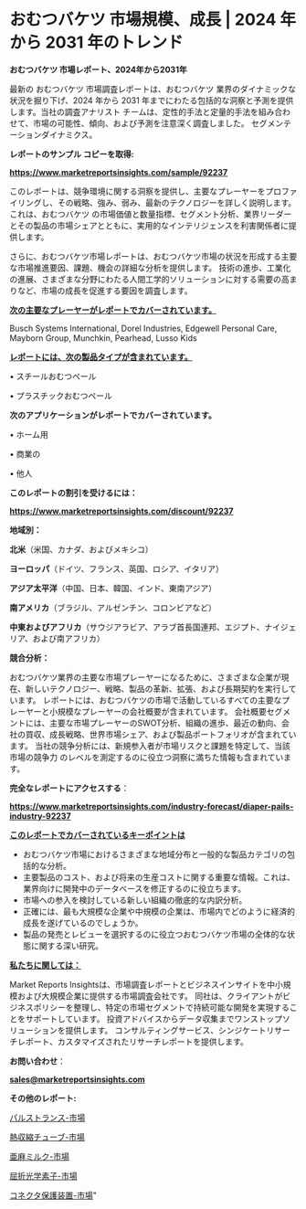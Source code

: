 # おむつバケツ 市場規模、成長 | 2024 年から 2031 年のトレンド

<strong>おむつバケツ 市場レポート、2024年から2031年</strong>

最新の おむつバケツ 市場調査レポートは、おむつバケツ 業界のダイナミックな状況を掘り下げ、2024 年から 2031 年までにわたる包括的な洞察と予測を提供します。当社の調査アナリスト チームは、定性的手法と定量的手法を組み合わせて、市場の可能性、傾向、および予測を注意深く調査しました。 セグメンテーションダイナミクス。



<strong>レポートのサンプル コピーを取得:</strong> <a href=https://www.marketreportsinsights.com/sample/92237>

<strong><u>https://www.marketreportsinsights.com/sample/92237</u></strong></a>

このレポートは、競争環境に関する洞察を提供し、主要なプレーヤーをプロファイリングし、その戦略、強み、弱み、最新のテクノロジーを詳しく説明します。 これは、おむつバケツ の市場価値と数量指標、セグメント分析、業界リーダーとその製品の市場シェアとともに、実用的なインテリジェンスを利害関係者に提供します。

さらに、おむつバケツ市場レポートは、おむつバケツ市場の状況を形成する主要な市場推進要因、課題、機会の詳細な分析を提供します。 技術の進歩、工業化の進展、さまざまな分野にわたる人間工学的ソリューションに対する需要の高まりなど、市場の成長を促進する要因を調査します。



<strong><u>次の主要なプレーヤーがレポートでカバーされています。</u></strong>

Busch Systems International, Dorel Industries, Edgewell Personal Care, Mayborn Group, Munchkin, Pearhead, Lusso Kids



<strong><u><b>レポートには、次の製品タイプが含まれています。</b></u></strong>

• スチールおむつペール

• プラスチックおむつペール



<strong><b>次のアプリケーションがレポートでカバーされています。</b></strong>

• ホーム用

• 商業の

• 他人



<strong><b>このレポートの割引を受けるには：</b></strong><a href=https://www.marketreportsinsights.com/discount/92237>

<strong><u>https://www.marketreportsinsights.com/discount/92237</u></strong></a>



<strong>地域別：</strong>



<strong>北米</strong>（米国、カナダ、およびメキシコ）



<strong>ヨーロッパ</strong>（ドイツ、フランス、英国、ロシア、イタリア）



<strong>アジア太平洋</strong>（中国、日本、韓国、インド、東南アジア）



<strong>南アメリカ</strong>（ブラジル、アルゼンチン、コロンビアなど）



<strong>中東およびアフリカ</strong>（サウジアラビア、アラブ首長国連邦、エジプト、ナイジェリア、および南アフリカ）



<strong>競合分析：</strong>

おむつバケツ業界の主要な市場プレーヤーになるために、さまざまな企業が現在、新しいテクノロジー、戦略、製品の革新、拡張、および長期契約を実行しています。 レポートには、おむつバケツの市場で活動しているすべての主要なプレーヤーと小規模なプレーヤーの会社概要が含まれています。 会社概要セグメントには、主要な市場プレーヤーのSWOT分析、組織の進歩、最近の動向、会社の買収、成長戦略、世界市場シェア、および製品ポートフォリオが含まれています。 当社の競争分析には、新規参入者が市場リスクと課題を特定して、当該市場の競争力 のレベルを測定するのに役立つ洞察に満ちた情報も含まれています。



<strong>完全なレポートにアクセスする</strong>：

<a href=https://www.marketreportsinsights.com/industry-forecast/diaper-pails-industry-92237>

<strong><u>https://www.marketreportsinsights.com/industry-forecast/diaper-pails-industry-92237</u></strong></a>



<strong><u><b>このレポートでカバーされているキーポイントは</b></u></strong>
<ul>
  <li>おむつバケツ市場におけるさまざまな地域分布と一般的な製品カテゴリの包括的な分析。</li>
  <li>主要製品のコスト、および将来の生産コストに関する重要な情報。これは、業界向けに開発中のデータベースを修正するのに役立ちます。</li>
  <li>市場への参入を検討している新しい組織の徹底的な内訳分析。</li>
  <li>正確には、最も大規模な企業や中規模の企業は、市場内でどのように経済的成長を遂げているのでしょうか。</li>
  <li>製品の発売とレビューを選択するのに役立つおむつバケツ市場の全体的な状態に関する深い研究。</li>
</ul>


<strong><u><b>私たちに関しては：</b></u></strong>

Market Reports Insightsは、市場調査レポートとビジネスインサイトを中小規模および大規模企業に提供する市場調査会社です。 同社は、クライアントがビジネスポリシーを整理し、特定の市場セグメントで持続可能な開発を実現することをサポートしています。 投資アドバイスからデータ収集までワンストップソリューションを提供します。 コンサルティングサービス、シンジケートリサーチレポート、カスタマイズされたリサーチレポートを提供します。



<strong><b>お問い合わせ</b></strong>：

<a href=mailto:sales@marketreportsinsights.com>

<strong><u>sales@marketreportsinsights.com</u></strong></a>



<strong>その他のレポート:</strong>

<a href=https://www.linkedin.com/pulse/パルストランス-市場-2023-swot-分析と最新イノベーション-2030-pr-news-hub-2ulrf/>パルストランス-市場</a>

<a href=https://www.linkedin.com/pulse/熱収縮チューブ-市場-2023-総利益と主要ベンダー-2030-analytics-achievers-24-analysis-amtrf/>熱収縮チューブ-市場</a>

<a href=https://www.linkedin.com/pulse/亜麻ミルク-市場-2023-総利益と主要ベンダー-2030-trendsetters-testimonials-360-anal-simpf/>亜麻ミルク-市場</a>

<a href=https://www.linkedin.com/pulse/屈折光学素子-市場-2023-年のダイナミクスとビジネストレンド-2030-qxtff/>屈折光学素子-市場</a>

<a href=https://www.linkedin.com/pulse/コネクタ保護装置-市場-2023-推進要因と成長機会-2030-data-dive-discoveries-24-analysis-q0arf/>コネクタ保護装置-市場</a>"
